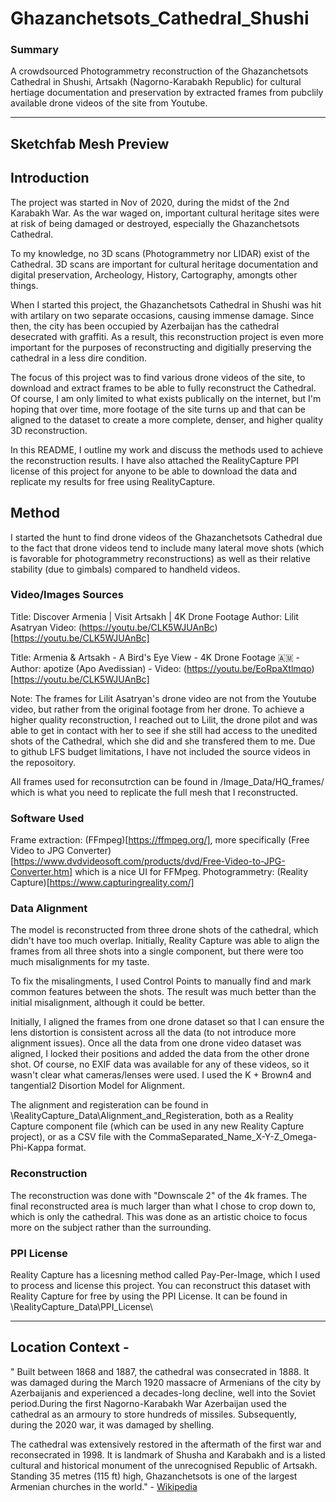 # Ghazanchetsots_Cathedral_Shushi

### Summary 
A crowdsourced Photogrammetry reconstruction of the Ghazanchetsots Cathedral in Shushi, Artsakh (Nagorno-Karabakh Republic) for cultural hertiage documentation and preservation by extracted frames from pubclily available drone videos of the site from Youtube.  

----
## Sketchfab Mesh Preview



## Introduction	
The project was started in Nov of 2020, during the midst of the 2nd Karabakh War. As the war waged on, important cultural heritage sites were at risk of being damaged or destroyed, especially the Ghazanchetsots Cathedral. 

To my knowledge, no 3D scans (Photogrammetry nor LIDAR) exist of the Cathedral. 3D scans are important for cultural heritage documentation and digital preservation, Archeology, History, Cartography, amongts other things.  

When I started this project, the Ghazanchetsots Cathedral in Shushi was hit with artilary on two separate occasions, causing immense damage. Since then, the city has been occupied by Azerbaijan has the cathedral desecrated with graffiti. As a result, this reconstruction project is even more important for the purposes of reconstructing and digitially preserving the cathedral in a less dire condition.

The focus of this project was to find various drone videos of the site, to download and extract frames to be able to fully reconstruct the Cathedral. Of course, I am only limited to what exists publically on the internet, but I'm hoping that over time, more footage of the site turns up and that can be aligned to the dataset to create a more complete, denser, and higher quality 3D reconstruction.  

In this README, I outline my work and discuss the methods used to achieve the reconstruction results. I have also attached the RealityCapture PPI license of this project for anyone to be able to download the data and replicate my results for free using RealityCapture. 


## Method

I started the hunt to find drone videos of the Ghazanchetsots Cathedral due to the fact that drone videos tend to include many lateral move shots (which is favorable for photogrammetry reconstructions) as well as their relative stability (due to gimbals) compared to handheld videos.


### Video/Images Sources

Title: Discover Armenia | Visit Artsakh | 4K Drone Footage
Author: Lilit Asatryan
Video: (https://youtu.be/CLK5WJUAnBc)[https://youtu.be/CLK5WJUAnBc]

Title: Armenia & Artsakh - A Bird's Eye View - 4K Drone Footage 🇦🇲 - 
Author: apotize (Apo Avedissian) - 
Video: (https://youtu.be/EoRpaXtlmqo)[https://youtu.be/CLK5WJUAnBc]

Note: The frames for Lilit Asatryan's drone video are not from the Youtube video, but rather from the original footage from her drone. To achieve a higher quality reconstruction, I reached out to Lilit, the drone pilot and was able to get in contact with her to see if she still had access to the unedited shots of the Cathedral, which she did and she transfered them to me. Due to github LFS budget limitations, I have not included the source videos in the reposoitory.

All frames used for reconsutrction can be found in /Image_Data/HQ_frames/ which is what you need to replicate the full mesh that I reconstructed. 

### Software Used
Frame extraction: (FFmpeg)[https://ffmpeg.org/], more specifically (Free Video to JPG Converter)[https://www.dvdvideosoft.com/products/dvd/Free-Video-to-JPG-Converter.htm] which is a nice UI for FFMpeg.
Photogrammetry: (Reality Capture)[https://www.capturingreality.com/]

### Data Alignment
The model is reconstructed from three drone shots of the cathedral, which didn't have too much overlap. Initially, Reality Capture was able to align the frames from all three shots into a single component, but there were too much misalignments for my taste. 

To fix the misalingments, I used Control Points to manually find and mark common features between the shots. The result was much better than the initial misalignment, although it could be better.

Initially, I aligned the frames from one drone dataset so that I can ensure the lens distortion is consistent across all the data (to not introduce more alignment issues). Once all the data from one drone video dataset was aligned, I locked their positions and added the data from the other drone shot. Of course, no EXIF data was available for any of these videos, so it wasn't clear what cameras/lenses were used. I used the K + Brown4 and tangential2 Disortion Model for Alignment. 

The alignment and registeration can be found in \RealityCapture_Data\Alignment_and_Registeration\, both as a Reality Capture component file (which can be used in any new Reality Capture project), or as a CSV file with the CommaSeparated_Name_X-Y-Z_Omega-Phi-Kappa format. 

### Reconstruction
The reconstruction was done with "Downscale 2" of the 4k frames. The final reconstructed area is much larger than what I chose to crop down to, which is only the cathedral. This was done as an artistic choice to focus more on the subject rather than the surrounding. 

### PPI License
Reality Capture has a licesning method called Pay-Per-Image, which I used to process and license this project. You can reconstruct this dataset with Reality Capture for free by using the PPI License. It can be found in \RealityCapture_Data\PPI_License\

-----

## Location Context - 
" Built between 1868 and 1887, the cathedral was consecrated in 1888. It was damaged during the March 1920 massacre of Armenians of the city by Azerbaijanis and experienced a decades-long decline, well into the Soviet period.During the first Nagorno-Karabakh War Azerbaijan used the cathedral as an armoury to store hundreds of missiles. Subsequently, during the 2020 war, it was damaged by shelling.

The cathedral was extensively restored in the aftermath of the first war and reconsecrated in 1998. It is landmark of Shusha and Karabakh and is a listed cultural and historical monument of the unrecognised Republic of Artsakh. Standing 35 metres (115 ft) high, Ghazanchetsots is one of the largest Armenian churches in the world." - [Wikipedia](https://en.wikipedia.org/wiki/Ghazanchetsots_Cathedral)
